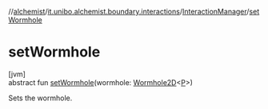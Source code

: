 //[alchemist](../../../index.md)/[it.unibo.alchemist.boundary.interactions](../index.md)/[InteractionManager](index.md)/[setWormhole](set-wormhole.md)

# setWormhole

[jvm]\
abstract fun [setWormhole](set-wormhole.md)(wormhole: [Wormhole2D](../../it.unibo.alchemist.boundary.wormhole.interfaces/-wormhole2-d/index.md)<[P](index.md)>)

Sets the wormhole.
